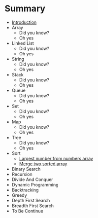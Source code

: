 # Summary

* [Introduction](README.md)
* Array
   * Did you know?
   * Oh yes
* Linked List
   * Did you know?
   * Oh yes
* String
   * Did you know?
   * Oh yes
* Stack
   * Did you know?
   * Oh yes
* Queue
   * Did you know?
   * Oh yes
* Set
   * Did you know?
   * Oh yes
* Map
   * Did you know?
   * Oh yes
* Tree
   * Did you know?
   * Oh yes
* Sort
   * [Largest number from numbers array](sort/largest_number_from_numbers_array.md)
   * [Merge two sorted array](sort/merge_two_sorted_array.md)
* Binary Search
* Recursion
* Divide And Conquer
* Dynamic Programming
* Backtracking
* Greedy
* Depth First Search
* Breadth First Search
* To Be Continue

